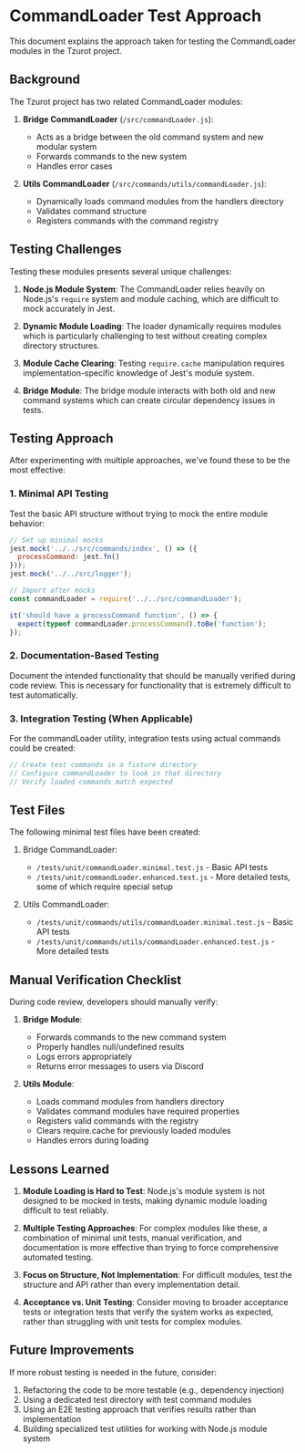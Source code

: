 # CommandLoader Test Approach

This document explains the approach taken for testing the CommandLoader modules in the Tzurot project.

## Background

The Tzurot project has two related CommandLoader modules:

1. **Bridge CommandLoader** (`/src/commandLoader.js`):
   - Acts as a bridge between the old command system and new modular system
   - Forwards commands to the new system
   - Handles error cases

2. **Utils CommandLoader** (`/src/commands/utils/commandLoader.js`):
   - Dynamically loads command modules from the handlers directory
   - Validates command structure
   - Registers commands with the command registry

## Testing Challenges

Testing these modules presents several unique challenges:

1. **Node.js Module System**: The CommandLoader relies heavily on Node.js's `require` system and module caching, which are difficult to mock accurately in Jest.

2. **Dynamic Module Loading**: The loader dynamically requires modules which is particularly challenging to test without creating complex directory structures.

3. **Module Cache Clearing**: Testing `require.cache` manipulation requires implementation-specific knowledge of Jest's module system.

4. **Bridge Module**: The bridge module interacts with both old and new command systems which can create circular dependency issues in tests.

## Testing Approach

After experimenting with multiple approaches, we've found these to be the most effective:

### 1. Minimal API Testing

Test the basic API structure without trying to mock the entire module behavior:

```javascript
// Set up minimal mocks
jest.mock('../../src/commands/index', () => ({ 
  processCommand: jest.fn() 
}));
jest.mock('../../src/logger');

// Import after mocks
const commandLoader = require('../../src/commandLoader');

it('should have a processCommand function', () => {
  expect(typeof commandLoader.processCommand).toBe('function');
});
```

### 2. Documentation-Based Testing

Document the intended functionality that should be manually verified during code review. This is necessary for functionality that is extremely difficult to test automatically.

### 3. Integration Testing (When Applicable)

For the commandLoader utility, integration tests using actual commands could be created:

```javascript
// Create test commands in a fixture directory
// Configure commandLoader to look in that directory
// Verify loaded commands match expected
```

## Test Files

The following minimal test files have been created:

1. Bridge CommandLoader:
   - `/tests/unit/commandLoader.minimal.test.js` - Basic API tests
   - `/tests/unit/commandLoader.enhanced.test.js` - More detailed tests, some of which require special setup

2. Utils CommandLoader:
   - `/tests/unit/commands/utils/commandLoader.minimal.test.js` - Basic API tests
   - `/tests/unit/commands/utils/commandLoader.enhanced.test.js` - More detailed tests

## Manual Verification Checklist

During code review, developers should manually verify:

1. **Bridge Module**:
   - Forwards commands to the new command system
   - Properly handles null/undefined results
   - Logs errors appropriately
   - Returns error messages to users via Discord

2. **Utils Module**:
   - Loads command modules from handlers directory
   - Validates command modules have required properties
   - Registers valid commands with the registry
   - Clears require.cache for previously loaded modules
   - Handles errors during loading

## Lessons Learned

1. **Module Loading is Hard to Test**: Node.js's module system is not designed to be mocked in tests, making dynamic module loading difficult to test reliably.

2. **Multiple Testing Approaches**: For complex modules like these, a combination of minimal unit tests, manual verification, and documentation is more effective than trying to force comprehensive automated testing.

3. **Focus on Structure, Not Implementation**: For difficult modules, test the structure and API rather than every implementation detail.

4. **Acceptance vs. Unit Testing**: Consider moving to broader acceptance tests or integration tests that verify the system works as expected, rather than struggling with unit tests for complex modules.

## Future Improvements

If more robust testing is needed in the future, consider:

1. Refactoring the code to be more testable (e.g., dependency injection)
2. Using a dedicated test directory with test command modules
3. Using an E2E testing approach that verifies results rather than implementation
4. Building specialized test utilities for working with Node.js module system